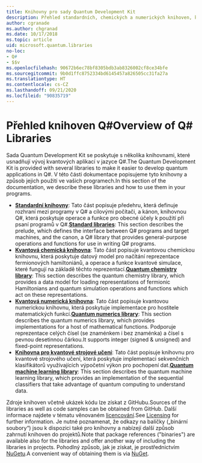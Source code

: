```yaml
---
title: Knihovny pro sady Quantum Development Kit
description: Přehled standardních, chemických a numerických knihoven, které jsou součástí sady Microsoft Quantum Development Kit
author: cgranade
ms.author: chgranad
ms.date: 10/17/2018
ms.topic: article
uid: microsoft.quantum.libraries
no-loc:
- Q#
- $$v
ms.openlocfilehash: 90672b6ec78bf8305bdb3ab8326002cf8ce34bfe
ms.sourcegitcommit: 9b0d1ffc8752334bd6145457a826505cc31fa27a
ms.translationtype: HT
ms.contentlocale: cs-CZ
ms.lasthandoff: 09/21/2020
ms.locfileid: "90835719"
---
```

# <a name="overview-of-no-locq-libraries"></a><span data-ttu-id="c7c6b-103">Přehled knihoven Q#</span><span class="sxs-lookup"><span data-stu-id="c7c6b-103">Overview of Q# Libraries</span></span>
<span data-ttu-id="c7c6b-104">Sada Quantum Development Kit se poskytuje s několika knihovnami, které usnadňují vývoj kvantových aplikací v jazyce Q#.</span><span class="sxs-lookup"><span data-stu-id="c7c6b-104">The Quantum Development Kit is provided with several libraries to make it easier to develop quantum applications in Q#.</span></span>
<span data-ttu-id="c7c6b-105">V této části dokumentace popisujeme tyto knihovny a způsob jejich použití ve vašich programech.</span><span class="sxs-lookup"><span data-stu-id="c7c6b-105">In this section of the documentation, we describe these libraries and how to use them in your programs.</span></span>

- <span data-ttu-id="c7c6b-106">[**Standardní knihovny**](xref:microsoft.quantum.libraries.standard.intro): Tato část popisuje předehru, která definuje rozhraní mezi programy v Q# a cílovými počítači, a kánon, knihovnou Q#, která poskytuje operace a funkce pro obecné účely k použití při psaní programů v Q#.</span><span class="sxs-lookup"><span data-stu-id="c7c6b-106">[**Standard libraries**](xref:microsoft.quantum.libraries.standard.intro): This section describes the prelude, which defines the interface between Q# programs and target machines, and the canon, a Q# library that provides general-purpose operations and functions for use in writing Q# programs.</span></span>
- <span data-ttu-id="c7c6b-107">[**Kvantová chemická knihovna**](xref:microsoft.quantum.chemistry.concepts.intro): Tato část popisuje kvantovou chemickou knihovnu, která poskytuje datový model pro načítání reprezentace fermionových hamiltoniánů, a operace a funkce kvantové simulace, které fungují na základě těchto reprezentací.</span><span class="sxs-lookup"><span data-stu-id="c7c6b-107">[**Quantum chemistry library**](xref:microsoft.quantum.chemistry.concepts.intro): This section describes the quantum chemistry library, which provides a data model for loading representations of fermionic Hamiltonians and quantum simulation operations and functions which act on these representations.</span></span>
- <span data-ttu-id="c7c6b-108">[**Kvantová numerická knihovna**](xref:microsoft.quantum.numerics.intro): Tato část popisuje kvantovou numerickou knihovnu, která poskytuje implementace pro hostitele matematických funkcí.</span><span class="sxs-lookup"><span data-stu-id="c7c6b-108">[**Quantum numerics library**](xref:microsoft.quantum.numerics.intro): This section describes the quantum numerics library, which provides implementations for a host of mathematical functions.</span></span> <span data-ttu-id="c7c6b-109">Podporuje reprezentace celých čísel (se znaménkem i bez znaménka) a čísel s pevnou desetinnou čárkou.</span><span class="sxs-lookup"><span data-stu-id="c7c6b-109">It supports integer (signed & unsigned) and fixed-point representations.</span></span>
- <span data-ttu-id="c7c6b-110">[**Knihovna pro kvantové strojové učení**](xref:microsoft.quantum.machine-learning.concepts.intro): Tato část popisuje knihovnu pro kvantové strojového učení, která poskytuje implementaci sekvenčních klasifikátorů využívajících výpočetní výkon pro pochopení dat.</span><span class="sxs-lookup"><span data-stu-id="c7c6b-110">[**Quantum machine learning library**](xref:microsoft.quantum.machine-learning.concepts.intro): This section describes the quantum machine learning library, which provides an implementation of the sequential classifiers that take advantage of quantum computing to understand data.</span></span>

<span data-ttu-id="c7c6b-111">Zdroje knihoven včetně ukázek kódu lze získat z GitHubu.</span><span class="sxs-lookup"><span data-stu-id="c7c6b-111">Sources of the libraries as well as code samples can be obtained from GitHub.</span></span>
<span data-ttu-id="c7c6b-112">Další informace najdete v tématu věnovaném [licencování](xref:microsoft.quantum.libraries.licensing).</span><span class="sxs-lookup"><span data-stu-id="c7c6b-112">See [Licensing](xref:microsoft.quantum.libraries.licensing) for further information.</span></span> <span data-ttu-id="c7c6b-113">Je nutné poznamenat, že odkazy na balíčky („binární soubory“) jsou k dispozici také pro knihovny a nabízejí další způsob zahrnutí knihoven do projektů.</span><span class="sxs-lookup"><span data-stu-id="c7c6b-113">Note that package references ("binaries") are available also for the libraries and offer another way of including the libraries in projects.</span></span>
<span data-ttu-id="c7c6b-114">Pohodlný způsob, jak je získat, je prostřednictvím [NuGetu](https://nuget.org).</span><span class="sxs-lookup"><span data-stu-id="c7c6b-114">A convenient way of obtaining them is via [NuGet](https://nuget.org).</span></span>
